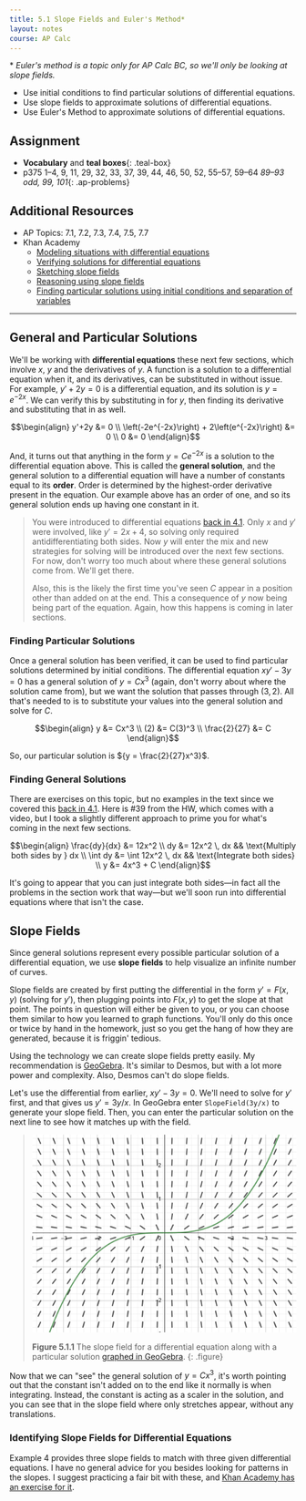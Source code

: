 ```yaml
---
title: 5.1 Slope Fields and Euler's Method*
layout: notes
course: AP Calc
---
```


\* *Euler's method is a topic only for AP Calc BC, so we'll only be looking at slope fields.*

- Use initial conditions to find particular solutions of differential equations.
- Use slope fields to approximate solutions of differential equations.
- Use Euler's Method to approximate solutions of differential equations.

## Assignment

- **Vocabulary** and **teal boxes**{: .teal-box}
- p375 1–4, 9, 11, 29, 32, 33, 37, 39, 44, 46, 50, 52, 55–57, 59–64 *89–93 odd, 99, 101*{: .ap-problems}

## Additional Resources

- AP Topics: 7.1, 7.2, 7.3, 7.4, 7.5, 7.7
- Khan Academy
  - [Modeling situations with differential equations](https://www.khanacademy.org/math/ap-calculus-ab/ab-differential-equations-new/ab-7-1/v/differential-equation-introduction)
  - [Verifying solutions for differential equations](https://www.khanacademy.org/math/ap-calculus-ab/ab-differential-equations-new/ab-7-2/v/verifying-solutions-to-differential-equations)
  - [Sketching slope fields](https://www.khanacademy.org/math/ap-calculus-ab/ab-differential-equations-new/ab-7-3/v/creating-a-slope-field)
  - [Reasoning using slope fields](https://www.khanacademy.org/math/ap-calculus-ab/ab-differential-equations-new/ab-7-4/v/slope-field-to-visualize-solutions)
  - [Finding particular solutions using initial conditions and separation of variables](https://www.khanacademy.org/math/ap-calculus-ab/ab-differential-equations-new/ab-7-7/v/finding-constant-of-integration-rational)

---

## General and Particular Solutions

We'll be working with **differential equations** these next few sections, which involve $x$, $y$ and the derivatives of $y$. A function is a solution to a differential equation when it, and its derivatives, can be substituted in without issue. For example, ${y'+2y = 0}$ is a differential equation, and its solution is ${y=e^{-2x}}$. We can verify this by substituting in for $y$, then finding its derivative and substituting that in as well.

$$\begin{align}
y'+2y &= 0 \\
\left(-2e^{-2x}\right) + 2\left(e^{-2x}\right) &= 0 \\
0 &= 0
\end{align}$$

And, it turns out that anything in the form ${y=Ce^{-2x}}$ is a solution to the differential equation above. This is called the **general solution**, and the general solution to a differential equation will have a number of constants equal to its **order**. Order is determined by the highest-order derivative present in the equation. Our example above has an order of one, and so its general solution ends up having one constant in it.

> You were introduced to differential equations [back in 4.1](./4.1-antiderivatives.md). Only $x$ and $y'$ were involved, like $y'=2x+4$, so solving only required antidifferentiating both sides. Now $y$ will enter the mix and new strategies for solving will be introduced over the next few sections. For now, don't worry too much about where these general solutions come from. We'll get there.
>
> Also, this is the likely the first time you've seen $C$ appear in a position other than added on at the end. This a consequence of $y$ now being being part of the equation. Again, how this happens is coming in later sections.

### Finding Particular Solutions

Once a general solution has been verified, it can be used to find particular solutions determined by initial conditions. The differential equation ${xy' - 3y = 0}$ has a general solution of ${y=Cx^3}$ (again, don't worry about where the solution came from), but we want the solution that passes through $(3,2)$. All that's needed to is to substitute your values into the general solution and solve for $C$.

$$\begin{align}
y &= Cx^3 \\
(2) &= C(3)^3 \\
\frac{2}{27} &= C
\end{align}$$

So, our particular solution is ${y = \frac{2}{27}x^3}$.

### Finding General Solutions

There are exercises on this topic, but no examples in the text since we covered this [back in 4.1](./4.1-antiderivatives.md). Here is #39 from the HW, which comes with a video, but I took a slightly different approach to prime you for what's coming in the next few sections.

$$\begin{align}
\frac{dy}{dx} &= 12x^2 \\
                 dy &= 12x^2 \, dx  && \text{Multiply both sides by } dx \\
\int dy &= \int 12x^2 \, dx && \text{Integrate both sides} \\
y &= 4x^3 + C
\end{align}$$

It's going to appear that you can just integrate both sides—in fact all the problems in the section work that way—but we'll soon run into differential equations where that isn't the case.

## Slope Fields

Since general solutions represent every possible particular solution of a differential equation, we use **slope fields** to help visualize an infinite number of curves.

Slope fields are created by first putting the differential in the form ${y'=F(x,y)}$ (solving for $y'$), then plugging points into ${F(x,y)}$ to get the slope at that point. The points in question will either be given to you, or you can choose them similar to how you learned to graph functions. You'll only do this once or twice by hand in the homework, just so you get the hang of how they are generated, because it is friggin' tedious.

Using the technology we can create slope fields pretty easily. My recommendation is [GeoGebra](https://www.geogebra.org/calculator). It's similar to Desmos, but with a lot more power and complexity. Also, Desmos can't do slope fields.

Let's use the differential from earlier, ${xy' - 3y = 0}$. We'll need to solve for $y'$ first, and that gives us ${y'=3y/x}$. In GeoGebra enter `SlopeField(3y/x)` to generate your slope field. Then, you can enter the particular solution on the next line to see how it matches up with the field.

> ![GeoGebra image](./img/5.1.slope-field-geogebra.png)
>
> **Figure 5.1.1** The slope field for a differential equation along with a particular solution [graphed in GeoGebra](https://www.geogebra.org/calculator/fywn9rxh).
{: .figure}

Now that we can "see" the general solution of ${y=Cx^3}$, it's worth pointing out that the constant isn't added on to the end like it normally is when integrating. Instead, the constant is acting as a scaler in the solution, and you can see that in the slope field where only stretches appear, without any translations.

### Identifying Slope Fields for Differential Equations

Example 4 provides three slope fields to match with three given differential equations. I have no general advice for you besides looking for patterns in the slopes. I suggest practicing a fair bit with these, and [Khan Academy has an exercise for it](https://www.khanacademy.org/math/ap-calculus-ab/ab-differential-equations-new/ab-7-3/e/slope-fields).
